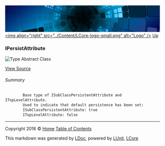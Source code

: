 ![](../Content/LCore-banner-small.png "")
[&lt;img align=&quot;right&quot; src=&quot;../Content/LCore-logo-small.png&quot; alt=&quot;Logo&quot; /&gt;](../../README.md)
[Up](../L.md)

### IPersistAttribute

![Type Abstract Class](http://b.repl.ca/v1/Type-Abstract%20Class-blue.png "")



[View Source](../Interfaces/IPersistAttribute.cs#L)

###### Summary

            Base type of ISubClassPersistentAttribute and ITopLevelAttribute.
            Used to indicate that default persistence has been set:
            ISubClassPersistentAttribute: true
            ITopLevelAttribute: false
            



---

Copyright 2016 &copy; [Home](../../README.md) [Table of Contents](../../TableOfContents.md)

This markdown was generated by [LDoc](https://github.com/CodeSingularity/LDoc), powered by [LUnit](https://github.com/CodeSingularity/LUnit), [LCore](https://github.com/CodeSingularity/LCore)
